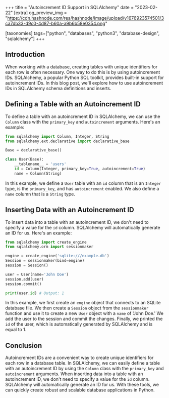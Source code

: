 +++
title = "Autoincrement ID Support in SQLAlchemy"
date = "2023-02-22"
[extra]
og_preview_img = "https://cdn.hashnode.com/res/hashnode/image/upload/v1676923574501/3ca7db33-d9c0-4d87-b60a-a9b6b58e0354.png"


[taxonomies]
tags=["python", "databases", "python3", "database-design", "sqlalchemy"]
+++

## Introduction

When working with a database, creating tables with unique identifiers for each row is often necessary. One way to do this is by using autoincrement IDs. SQLAlchemy, a popular Python SQL toolkit, provides built-in support for autoincrement IDs. In this blog post, we'll explore how to use autoincrement IDs in SQLAlchemy schema definitions and inserts.

## Defining a Table with an Autoincrement ID

To define a table with an autoincrement ID in SQLAlchemy, we can use the `Column` class with the `primary_key` and `autoincrement` arguments. Here's an example:

```python
from sqlalchemy import Column, Integer, String
from sqlalchemy.ext.declarative import declarative_base

Base = declarative_base()

class User(Base):
    __tablename__ = 'users'
    id = Column(Integer, primary_key=True, autoincrement=True)
    name = Column(String)
```

In this example, we define a `User` table with an `id` column that is an `Integer` type, is the `primary_key`, and has `autoincrement` enabled. We also define a `name` column that is a `String` type.

## Inserting Data with an Autoincrement ID

To insert data into a table with an autoincrement ID, we don't need to specify a value for the `id` column. SQLAlchemy will automatically generate an ID for us. Here's an example:

```python
from sqlalchemy import create_engine
from sqlalchemy.orm import sessionmaker

engine = create_engine('sqlite:///example.db')
Session = sessionmaker(bind=engine)
session = Session()

user = User(name='John Doe')
session.add(user)
session.commit()

print(user.id) # Output: 1
```

In this example, we first create an `engine` object that connects to an SQLite database file. We then create a `Session` object from the `sessionmaker` function and use it to create a new `User` object with a `name` of 'John Doe.' We add the user to the session and commit the changes. Finally, we printed the `id` of the user, which is automatically generated by SQLAlchemy and is equal to 1.

## Conclusion

Autoincrement IDs are a convenient way to create unique identifiers for each row in a database table. In SQLAlchemy, we can easily define a table with an autoincrement ID by using the `Column` class with the `primary_key` and `autoincrement` arguments. When inserting data into a table with an autoincrement ID, we don't need to specify a value for the `id` column. SQLAlchemy will automatically generate an ID for us. With these tools, we can quickly create robust and scalable database applications in Python.
